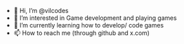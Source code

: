 - 👋 Hi, I’m @vilcodes
- 👀 I’m interested in Game development and playing games
- 🌱 I’m currently learning how to develop/ code games
- 📫 How to reach me (through github and x.com)

<!---
vilcodes/vilcodes is a ✨ special ✨ repository because its `README.md` (this file) appears on your GitHub profile.
You can click the Preview link to take a look at your changes.
--->

